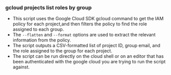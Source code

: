 ### gcloud projects list roles by group
- This script uses the Google Cloud SDK gcloud command to get the IAM policy for each project,and then filters the policy to 
find the role assigned to each group.
- The `--flatten` and `--format` options are used to extract the relevant information from the policy.
- The script outputs a CSV-formatted list of project ID, group email, and the role assigned to the group for each project.
- The script can be run directly on the cloud shell or on an editor that has been authenticated with the google cloud 
you are trying to run the script against.

